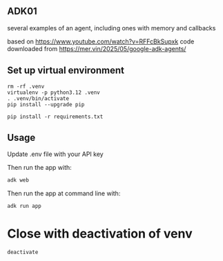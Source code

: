 ## ADK01
several examples of an agent, including ones with memory and callbacks

based on https://www.youtube.com/watch?v=RFFcBkSupxk
code downloaded from https://mer.vin/2025/05/google-adk-agents/

## Set up virtual environment

```
rm -rf .venv
virtualenv -p python3.12 .venv
. .venv/bin/activate
pip install --upgrade pip

pip install -r requirements.txt
```

## Usage

Update .env file with your API key

Then run the app with:

```bash
adk web
```

Then run the app at command line with:

```bash
adk run app
```


# Close with deactivation of venv

```
deactivate
```
